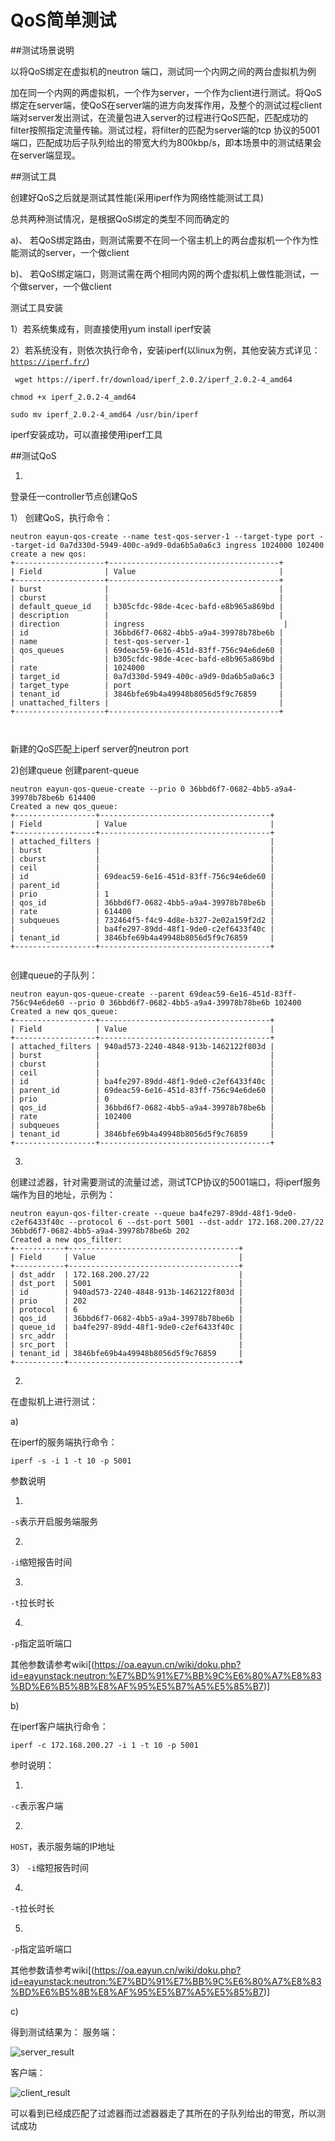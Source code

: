 # QoS简单测试



##测试场景说明

以将QoS绑定在虚拟机的neutron 端口，测试同一个内网之间的两台虚拟机为例


加在同一个内网的两虚拟机，一个作为server，一个作为client进行测试。将QoS绑定在server端，使QoS在server端的进方向发挥作用，及整个的测试过程client端对server发出测试，在流量包进入server的过程进行QoS匹配，匹配成功的filter按照指定流量传输。测试过程，将filter的匹配为server端的tcp
协议的5001端口，匹配成功后子队列给出的带宽大约为800kbp/s，即本场景中的测试结果会在server端显现。





##测试工具

创建好QoS之后就是测试其性能(采用iperf作为网络性能测试工具)

总共两种测试情况，是根据QoS绑定的类型不同而确定的

a)、
若QoS绑定路由，则测试需要不在同一个宿主机上的两台虚拟机一个作为性能测试的server，一个做client

b)、
若QoS绑定端口，则测试需在两个相同内网的两个虚拟机上做性能测试，一个做server，一个做client

测试工具安装

1）若系统集成有，则直接使用yum install iperf安装

2）若系统没有，则依次执行命令，安装iperf(以linux为例，其他安装方式详见：<code>https://iperf.fr/</code>)


```
 wget https://iperf.fr/download/iperf_2.0.2/iperf_2.0.2-4_amd64
```

```
chmod +x iperf_2.0.2-4_amd64
```

```
sudo mv iperf_2.0.2-4_amd64 /usr/bin/iperf
```

iperf安装成功，可以直接使用iperf工具



##测试QoS

1.
登录任一controller节点创建QoS

1）
创建QoS，执行命令：
```
neutron eayun-qos-create --name test-qos-server-1 --target-type port --target-id 0a7d330d-5949-400c-a9d9-0da6b5a0a6c3 ingress 1024000 102400
create a new qos:
+--------------------+--------------------------------------+
| Field              | Value                                |
+--------------------+--------------------------------------+
| burst              |                                      |
| cburst             |                                      |
| default_queue_id   | b305cfdc-98de-4cec-bafd-e8b965a869bd |
| description        |                                      |
| direction          | ingress                               |
| id                 | 36bbd6f7-0682-4bb5-a9a4-39978b78be6b |
| name               | test-qos-server-1                    |
| qos_queues         | 69deac59-6e16-451d-83ff-756c94e6de60 |
|                    | b305cfdc-98de-4cec-bafd-e8b965a869bd |
| rate               | 1024000                              |
| target_id          | 0a7d330d-5949-400c-a9d9-0da6b5a0a6c3 |
| target_type        | port                                 |
| tenant_id          | 3846bfe69b4a49948b8056d5f9c76859     |
| unattached_filters |                                      |
+--------------------+--------------------------------------+



```

新建的QoS匹配上iperf server的neutron port

2)创建queue
创建parent-queue
```
neutron eayun-qos-queue-create --prio 0 36bbd6f7-0682-4bb5-a9a4-39978b78be6b 614400
Created a new qos_queue:
+------------------+--------------------------------------+
| Field            | Value                                |
+------------------+--------------------------------------+
| attached_filters |                                      |
| burst            |                                      |
| cburst           |                                      |
| ceil             |                                      |
| id               | 69deac59-6e16-451d-83ff-756c94e6de60 |
| parent_id        |                                      |
| prio             | 1                                    |
| qos_id           | 36bbd6f7-0682-4bb5-a9a4-39978b78be6b |
| rate             | 614400                               |
| subqueues        | 732464f5-f4c9-4d8e-b327-2e02a159f2d2 |
|                  | ba4fe297-89dd-48f1-9de0-c2ef6433f40c |
| tenant_id        | 3846bfe69b4a49948b8056d5f9c76859     |
+------------------+--------------------------------------+


```

创建queue的子队列：
```
neutron eayun-qos-queue-create --parent 69deac59-6e16-451d-83ff-756c94e6de60 --prio 0 36bbd6f7-0682-4bb5-a9a4-39978b78be6b 102400
Created a new qos_queue:
+------------------+--------------------------------------+
| Field            | Value                                |
+------------------+--------------------------------------+
| attached_filters | 940ad573-2240-4848-913b-1462122f803d |
| burst            |                                      |
| cburst           |                                      |
| ceil             |                                      |
| id               | ba4fe297-89dd-48f1-9de0-c2ef6433f40c |
| parent_id        | 69deac59-6e16-451d-83ff-756c94e6de60 |
| prio             | 0                                    |
| qos_id           | 36bbd6f7-0682-4bb5-a9a4-39978b78be6b |
| rate             | 102400                               |
| subqueues        |                                      |
| tenant_id        | 3846bfe69b4a49948b8056d5f9c76859     |
+------------------+--------------------------------------+

```


3)
创建过滤器，针对需要测试的流量过滤，测试TCP协议的5001端口，将iperf服务端作为目的地址，示例为：
```
neutron eayun-qos-filter-create --queue ba4fe297-89dd-48f1-9de0-c2ef6433f40c --protocol 6 --dst-port 5001 --dst-addr 172.168.200.27/22 36bbd6f7-0682-4bb5-a9a4-39978b78be6b 202
Created a new qos_filter:
+-----------+--------------------------------------+
| Field     | Value                                |
+-----------+--------------------------------------+
| dst_addr  | 172.168.200.27/22                    |
| dst_port  | 5001                                 |
| id        | 940ad573-2240-4848-913b-1462122f803d |
| prio      | 202                                  |
| protocol  | 6                                    |
| qos_id    | 36bbd6f7-0682-4bb5-a9a4-39978b78be6b |
| queue_id  | ba4fe297-89dd-48f1-9de0-c2ef6433f40c |
| src_addr  |                                      |
| src_port  |                                      |
| tenant_id | 3846bfe69b4a49948b8056d5f9c76859     |
+-----------+--------------------------------------+

```

2.
在虚拟机上进行测试：

a)

在iperf的服务端执行命令：
```
iperf -s -i 1 -t 10 -p 5001
```

参数说明

1)
<code>-s</code>表示开启服务端服务

2)
<code>-i</code>缩短报告时间

3)
<code>-t</code>拉长时长

4)
<code>-p</code>指定监听端口

其他参数请参考wiki[(https://oa.eayun.cn/wiki/doku.php?id=eayunstack:neutron:%E7%BD%91%E7%BB%9C%E6%80%A7%E8%83%BD%E6%B5%8B%E8%AF%95%E5%B7%A5%E5%85%B7)]

b)

在iperf客户端执行命令：
```
iperf -c 172.168.200.27 -i 1 -t 10 -p 5001
```

参时说明：

1)
<code>-c</code>表示客户端

2)
<code>HOST</code>，表示服务端的IP地址

3）
<code>-i</code>缩短报告时间

4)
<code>-t</code>拉长时长

5)
<code>-p</code>指定监听端口

其他参数请参考wiki[(https://oa.eayun.cn/wiki/doku.php?id=eayunstack:neutron:%E7%BD%91%E7%BB%9C%E6%80%A7%E8%83%BD%E6%B5%8B%E8%AF%95%E5%B7%A5%E5%85%B7)]

c)

得到测试结果为：
服务端：

![server_result](../Picture/server.png)

客户端：

![client_result](../Picture/client.png)


可以看到已经成匹配了过滤器而过滤器器走了其所在的子队列给出的带宽，所以测试成功

